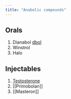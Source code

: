 ```yaml
---
title: "Anabolic compounds"
---
```


## Orals
1. Dianabol [dbol](dbol.md)
2. Winstrol 
3. Halo

## Injectables
1. [Testosterone](Testosterone.md)
2. [[Primobolan]]
3. [[Masteron]]


